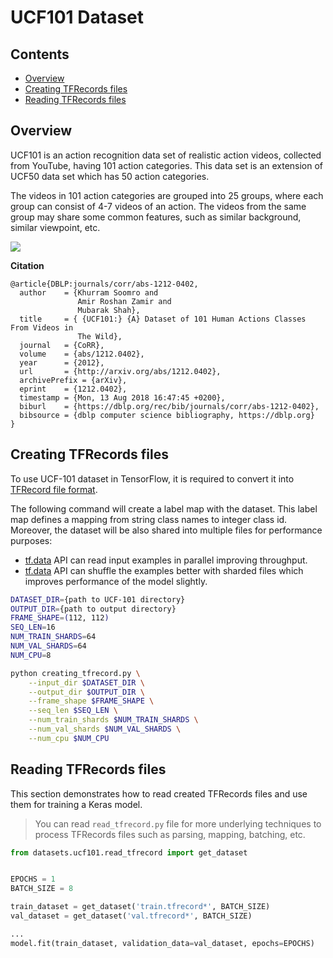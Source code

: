 # UCF101 Dataset <!-- omit in toc -->

## Contents <!-- omit in toc -->

- [Overview](#overview)
- [Creating TFRecords files](#creating-tfrecords-files)
- [Reading TFRecords files](#reading-tfrecords-files)

## Overview

UCF101 is an action recognition data set of realistic action videos, collected from YouTube, having 101 action categories. This data set is an extension of UCF50 data set which has 50 action categories.

The videos in 101 action categories are grouped into 25 groups, where each group can consist of 4-7 videos of an action. The videos from the same group may share some common features, such as similar background, similar viewpoint, etc.

![](https://www.crcv.ucf.edu/data/UCF101/UCF101.jpg)

**Citation**

```
@article{DBLP:journals/corr/abs-1212-0402,
  author    = {Khurram Soomro and
               Amir Roshan Zamir and
               Mubarak Shah},
  title     = { {UCF101:} {A} Dataset of 101 Human Actions Classes From Videos in
               The Wild},
  journal   = {CoRR},
  volume    = {abs/1212.0402},
  year      = {2012},
  url       = {http://arxiv.org/abs/1212.0402},
  archivePrefix = {arXiv},
  eprint    = {1212.0402},
  timestamp = {Mon, 13 Aug 2018 16:47:45 +0200},
  biburl    = {https://dblp.org/rec/bib/journals/corr/abs-1212-0402},
  bibsource = {dblp computer science bibliography, https://dblp.org}
}
```

## Creating TFRecords files

To use UCF-101 dataset in TensorFlow, it is required to convert it into [TFRecord file format](../../docs/tfrecord.md).

The following command will create a label map with the dataset. This label map defines a mapping from string class names to integer class id. Moreover, the dataset will be also shared into multiple files for performance purposes:

- [tf.data](https://www.tensorflow.org/guide/data) API can read input examples in parallel improving throughput.
- [tf.data](https://www.tensorflow.org/guide/data) API can shuffle the examples better with sharded files which improves performance of the model slightly.

```sh
DATASET_DIR={path to UCF-101 directory}
OUTPUT_DIR={path to output directory}
FRAME_SHAPE=(112, 112)
SEQ_LEN=16
NUM_TRAIN_SHARDS=64
NUM_VAL_SHARDS=64
NUM_CPU=8

python creating_tfrecord.py \
    --input_dir $DATASET_DIR \
    --output_dir $OUTPUT_DIR \
    --frame_shape $FRAME_SHAPE \
    --seq_len $SEQ_LEN \
    --num_train_shards $NUM_TRAIN_SHARDS \
    --num_val_shards $NUM_VAL_SHARDS \
    --num_cpu $NUM_CPU
```

## Reading TFRecords files

This section demonstrates how to read created TFRecords files and use them for training a Keras model.

> You can read `read_tfrecord.py` file for more underlying techniques to process TFRecords files such as parsing, mapping, batching, etc.

```python
from datasets.ucf101.read_tfrecord import get_dataset


EPOCHS = 1
BATCH_SIZE = 8

train_dataset = get_dataset('train.tfrecord*', BATCH_SIZE)
val_dataset = get_dataset('val.tfrecord*', BATCH_SIZE)

...
model.fit(train_dataset, validation_data=val_dataset, epochs=EPOCHS)
```
